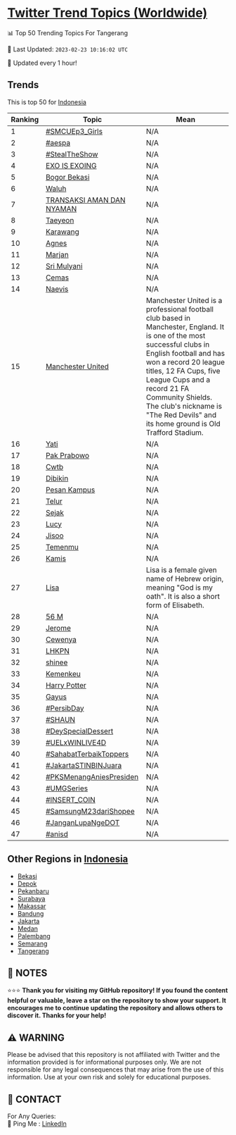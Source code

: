 [Twitter Trend Topics (Worldwide)](https://github.com/ErcinDedeoglu/Twitter-Trend-Topics)
==========


📊 Top 50 Trending Topics For Tangerang

📆 Last Updated: `2023-02-23 10:16:02 UTC`

🔧 Updated every 1 hour!


## Trends

This is top 50 for [Indonesia](</Indonesia>)

| Ranking | Topic | Mean |
| ------- | ------------ | ------------ |
| 1 | [#SMCUEp3_Girls](http://twitter.com/search?q=%23SMCUEp3_Girls) | N/A |
| 2 | [#aespa](http://twitter.com/search?q=%23aespa) | N/A |
| 3 | [#StealTheShow](http://twitter.com/search?q=%23StealTheShow) | N/A |
| 4 | [EXO IS EXOING](http://twitter.com/search?q=EXO+IS+EXOING) | N/A |
| 5 | [Bogor Bekasi](http://twitter.com/search?q=Bogor+Bekasi) | N/A |
| 6 | [Waluh](http://twitter.com/search?q=Waluh) | N/A |
| 7 | [TRANSAKSI AMAN DAN NYAMAN](http://twitter.com/search?q=TRANSAKSI+AMAN+DAN+NYAMAN) | N/A |
| 8 | [Taeyeon](http://twitter.com/search?q=Taeyeon) | N/A |
| 9 | [Karawang](http://twitter.com/search?q=Karawang) | N/A |
| 10 | [Agnes](http://twitter.com/search?q=Agnes) | N/A |
| 11 | [Marjan](http://twitter.com/search?q=Marjan) | N/A |
| 12 | [Sri Mulyani](http://twitter.com/search?q=Sri+Mulyani) | N/A |
| 13 | [Cemas](http://twitter.com/search?q=Cemas) | N/A |
| 14 | [Naevis](http://twitter.com/search?q=Naevis) | N/A |
| 15 | [Manchester United](http://twitter.com/search?q=Manchester+United) | Manchester United is a professional football club based in Manchester, England. It is one of the most successful clubs in English football and has won a record 20 league titles, 12 FA Cups, five League Cups and a record 21 FA Community Shields. The club's nickname is "The Red Devils" and its home ground is Old Trafford Stadium. |
| 16 | [Yati](http://twitter.com/search?q=Yati) | N/A |
| 17 | [Pak Prabowo](http://twitter.com/search?q=Pak+Prabowo) | N/A |
| 18 | [Cwtb](http://twitter.com/search?q=Cwtb) | N/A |
| 19 | [Dibikin](http://twitter.com/search?q=Dibikin) | N/A |
| 20 | [Pesan Kampus](http://twitter.com/search?q=Pesan+Kampus) | N/A |
| 21 | [Telur](http://twitter.com/search?q=Telur) | N/A |
| 22 | [Sejak](http://twitter.com/search?q=Sejak) | N/A |
| 23 | [Lucy](http://twitter.com/search?q=Lucy) | N/A |
| 24 | [Jisoo](http://twitter.com/search?q=Jisoo) | N/A |
| 25 | [Temenmu](http://twitter.com/search?q=Temenmu) | N/A |
| 26 | [Kamis](http://twitter.com/search?q=Kamis) | N/A |
| 27 | [Lisa](http://twitter.com/search?q=Lisa) | Lisa is a female given name of Hebrew origin, meaning "God is my oath". It is also a short form of Elisabeth. |
| 28 | [56 M](http://twitter.com/search?q=56+M) | N/A |
| 29 | [Jerome](http://twitter.com/search?q=Jerome) | N/A |
| 30 | [Cewenya](http://twitter.com/search?q=Cewenya) | N/A |
| 31 | [LHKPN](http://twitter.com/search?q=LHKPN) | N/A |
| 32 | [shinee](http://twitter.com/search?q=shinee) | N/A |
| 33 | [Kemenkeu](http://twitter.com/search?q=Kemenkeu) | N/A |
| 34 | [Harry Potter](http://twitter.com/search?q=Harry+Potter) | N/A |
| 35 | [Gayus](http://twitter.com/search?q=Gayus) | N/A |
| 36 | [#PersibDay](http://twitter.com/search?q=%23PersibDay) | N/A |
| 37 | [#SHAUN](http://twitter.com/search?q=%23SHAUN) | N/A |
| 38 | [#DeySpecialDessert](http://twitter.com/search?q=%23DeySpecialDessert) | N/A |
| 39 | [#UELxWINLIVE4D](http://twitter.com/search?q=%23UELxWINLIVE4D) | N/A |
| 40 | [#SahabatTerbaikToppers](http://twitter.com/search?q=%23SahabatTerbaikToppers) | N/A |
| 41 | [#JakartaSTINBINJuara](http://twitter.com/search?q=%23JakartaSTINBINJuara) | N/A |
| 42 | [#PKSMenangAniesPresiden](http://twitter.com/search?q=%23PKSMenangAniesPresiden) | N/A |
| 43 | [#UMGSeries](http://twitter.com/search?q=%23UMGSeries) | N/A |
| 44 | [#INSERT_COIN](http://twitter.com/search?q=%23INSERT_COIN) | N/A |
| 45 | [#SamsungM23dariShopee](http://twitter.com/search?q=%23SamsungM23dariShopee) | N/A |
| 46 | [#JanganLupaNgeDOT](http://twitter.com/search?q=%23JanganLupaNgeDOT) | N/A |
| 47 | [#anisd](http://twitter.com/search?q=%23anisd) | N/A |



## Other Regions in [Indonesia](</Indonesia>)

* [Bekasi](</Indonesia/Bekasi.md>)
* [Depok](</Indonesia/Depok.md>)
* [Pekanbaru](</Indonesia/Pekanbaru.md>)
* [Surabaya](</Indonesia/Surabaya.md>)
* [Makassar](</Indonesia/Makassar.md>)
* [Bandung](</Indonesia/Bandung.md>)
* [Jakarta](</Indonesia/Jakarta.md>)
* [Medan](</Indonesia/Medan.md>)
* [Palembang](</Indonesia/Palembang.md>)
* [Semarang](</Indonesia/Semarang.md>)
* [Tangerang](</Indonesia/Tangerang.md>)



## 📝 NOTES

⭐⭐⭐ **Thank you for visiting my GitHub repository! If you found the content helpful or valuable, leave a star on the repository to show your support. It encourages me to continue updating the repository and allows others to discover it. Thanks for your help!**


## ⚠️ WARNING

Please be advised that this repository is not affiliated with Twitter and the information provided is for informational purposes only. We are not responsible for any legal consequences that may arise from the use of this information. Use at your own risk and solely for educational purposes.


## 📨 CONTACT

 For Any Queries:  
            🏓 Ping Me : [LinkedIn](https://www.linkedin.com/in/ercindedeoglu/)
